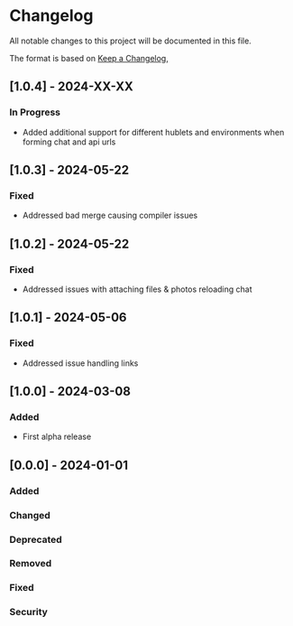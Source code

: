 # Changelog

All notable changes to this project will be documented in this file.

The format is based on [Keep a Changelog](https://keepachangelog.com/en/1.1.0/),

## [1.0.4] - 2024-XX-XX

### In Progress

- Added additional support for different hublets and environments when forming chat and api urls

## [1.0.3] - 2024-05-22

### Fixed

- Addressed bad merge causing compiler issues 

## [1.0.2] - 2024-05-22

### Fixed

- Addressed issues with attaching files & photos reloading chat


## [1.0.1] - 2024-05-06

### Fixed

- Addressed issue handling links


## [1.0.0] - 2024-03-08

### Added

- First alpha release




## [0.0.0] - 2024-01-01

### Added
### Changed
### Deprecated
### Removed
### Fixed
### Security
